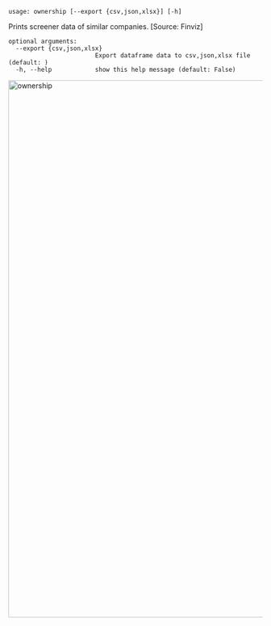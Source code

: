```text
usage: ownership [--export {csv,json,xlsx}] [-h]
```

Prints screener data of similar companies. [Source: Finviz]

```
optional arguments:
  --export {csv,json,xlsx}
                        Export dataframe data to csv,json,xlsx file (default: )
  -h, --help            show this help message (default: False)
```

<img width="1064" alt="ownership" src="https://user-images.githubusercontent.com/25267873/114103694-7bea6100-98c1-11eb-8261-49cca9b8a34c.png">
